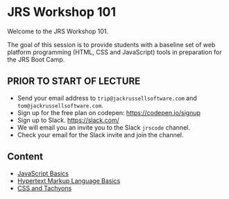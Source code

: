 # JRS Workshop 101

Welcome to the JRS Workshop 101.

The goal of this session is to provide students with a baseline set of web platform programming (HTML, CSS and JavaScript) tools in preparation for the JRS Boot Camp.  

## PRIOR TO START OF LECTURE

- Send your email address to `trip@jackrussellsoftware.com` and `tom@jackrussellsoftware.com`.
- Sign up for the free plan on codepen: https://codepen.io/signup
- Sign up to Slack.  https://slack.com/
- We will email you an invite you to the Slack `jrscode` channel.  
- Check your email for the Slack invite and join the channel.

## Content

- [JavaScript Basics](/js-intro)
- [Hypertext Markup Language Basics](/html)
- [CSS and Tachyons](/css-and-tachyons)
